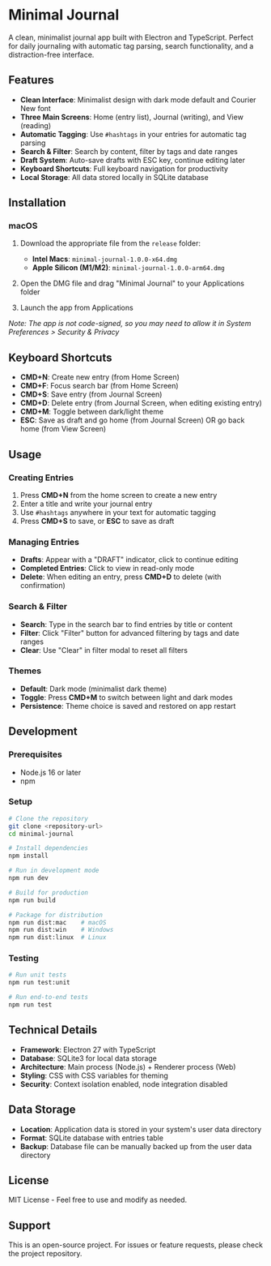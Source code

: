 # Minimal Journal

A clean, minimalist journal app built with Electron and TypeScript. Perfect for daily journaling with automatic tag parsing, search functionality, and a distraction-free interface.

## Features

- **Clean Interface**: Minimalist design with dark mode default and Courier New font
- **Three Main Screens**: Home (entry list), Journal (writing), and View (reading)
- **Automatic Tagging**: Use `#hashtags` in your entries for automatic tag parsing
- **Search & Filter**: Search by content, filter by tags and date ranges
- **Draft System**: Auto-save drafts with ESC key, continue editing later
- **Keyboard Shortcuts**: Full keyboard navigation for productivity
- **Local Storage**: All data stored locally in SQLite database

## Installation

### macOS

1. Download the appropriate file from the `release` folder:
   - **Intel Macs**: `minimal-journal-1.0.0-x64.dmg`
   - **Apple Silicon (M1/M2)**: `minimal-journal-1.0.0-arm64.dmg`

2. Open the DMG file and drag "Minimal Journal" to your Applications folder

3. Launch the app from Applications

*Note: The app is not code-signed, so you may need to allow it in System Preferences > Security & Privacy*

## Keyboard Shortcuts

- **CMD+N**: Create new entry (from Home Screen)
- **CMD+F**: Focus search bar (from Home Screen)  
- **CMD+S**: Save entry (from Journal Screen)
- **CMD+D**: Delete entry (from Journal Screen, when editing existing entry)
- **CMD+M**: Toggle between dark/light theme
- **ESC**: Save as draft and go home (from Journal Screen) OR go back home (from View Screen)

## Usage

### Creating Entries

1. Press **CMD+N** from the home screen to create a new entry
2. Enter a title and write your journal entry
3. Use `#hashtags` anywhere in your text for automatic tagging
4. Press **CMD+S** to save, or **ESC** to save as draft

### Managing Entries

- **Drafts**: Appear with a "DRAFT" indicator, click to continue editing
- **Completed Entries**: Click to view in read-only mode
- **Delete**: When editing an entry, press **CMD+D** to delete (with confirmation)

### Search & Filter

- **Search**: Type in the search bar to find entries by title or content
- **Filter**: Click "Filter" button for advanced filtering by tags and date ranges
- **Clear**: Use "Clear" in filter modal to reset all filters

### Themes

- **Default**: Dark mode (minimalist dark theme)
- **Toggle**: Press **CMD+M** to switch between light and dark modes
- **Persistence**: Theme choice is saved and restored on app restart

## Development

### Prerequisites

- Node.js 16 or later
- npm

### Setup

```bash
# Clone the repository
git clone <repository-url>
cd minimal-journal

# Install dependencies
npm install

# Run in development mode
npm run dev

# Build for production
npm run build

# Package for distribution
npm run dist:mac    # macOS
npm run dist:win    # Windows
npm run dist:linux  # Linux
```

### Testing

```bash
# Run unit tests
npm run test:unit

# Run end-to-end tests
npm run test
```

## Technical Details

- **Framework**: Electron 27 with TypeScript
- **Database**: SQLite3 for local data storage
- **Architecture**: Main process (Node.js) + Renderer process (Web)
- **Styling**: CSS with CSS variables for theming
- **Security**: Context isolation enabled, node integration disabled

## Data Storage

- **Location**: Application data is stored in your system's user data directory
- **Format**: SQLite database with entries table
- **Backup**: Database file can be manually backed up from the user data directory

## License

MIT License - Feel free to use and modify as needed.

## Support

This is an open-source project. For issues or feature requests, please check the project repository.